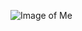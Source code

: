 ![Image of Me](https://www.google.be/search?q=joren+vervoort&source=lnms&tbm=isch&sa=X&ved=2ahUKEwjEyqHUm4juAhVJ3IUKHajOBYcQ_AUoAXoECAYQAw&biw=1920&bih=1007#imgrc=teapgMdYbZi3pM)
